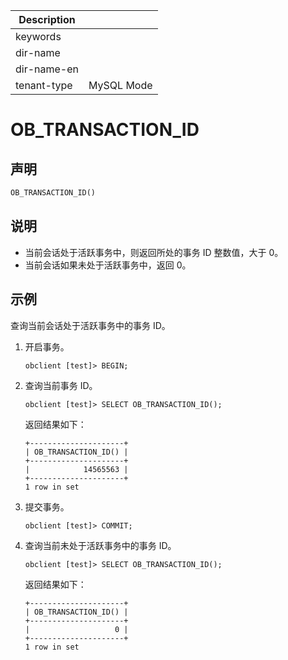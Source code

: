 | Description   |                 |
|---------------|-----------------|
| keywords      |                 |
| dir-name      |                 |
| dir-name-en   |                 |
| tenant-type   | MySQL Mode      |

# OB_TRANSACTION_ID

## 声明

```sql
OB_TRANSACTION_ID()
```

## 说明

* 当前会话处于活跃事务中，则返回所处的事务 ID 整数值，大于 0。
* 当前会话如果未处于活跃事务中，返回 0。

## 示例

查询当前会话处于活跃事务中的事务 ID。

1. 开启事务。

    ```shell
    obclient [test]> BEGIN;
    ```

2. 查询当前事务 ID。

    ```shell
    obclient [test]> SELECT OB_TRANSACTION_ID();
    ```

    返回结果如下：

    ```shell
    +---------------------+
    | OB_TRANSACTION_ID() |
    +---------------------+
    |            14565563 |
    +---------------------+
    1 row in set
    ```

3. 提交事务。

    ```shell
    obclient [test]> COMMIT;
    ```

4. 查询当前未处于活跃事务中的事务 ID。

    ```shell
    obclient [test]> SELECT OB_TRANSACTION_ID();
    ```

    返回结果如下：

    ```shell
    +---------------------+
    | OB_TRANSACTION_ID() |
    +---------------------+
    |                   0 |
    +---------------------+
    1 row in set
    ```
